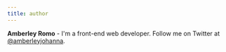 ```yaml
---
title: author
---
```


**Amberley Romo** - I'm a front-end web developer. Follow me on Twitter at [@amberleyjohanna](https://twitter.com/amberleyjohanna).
